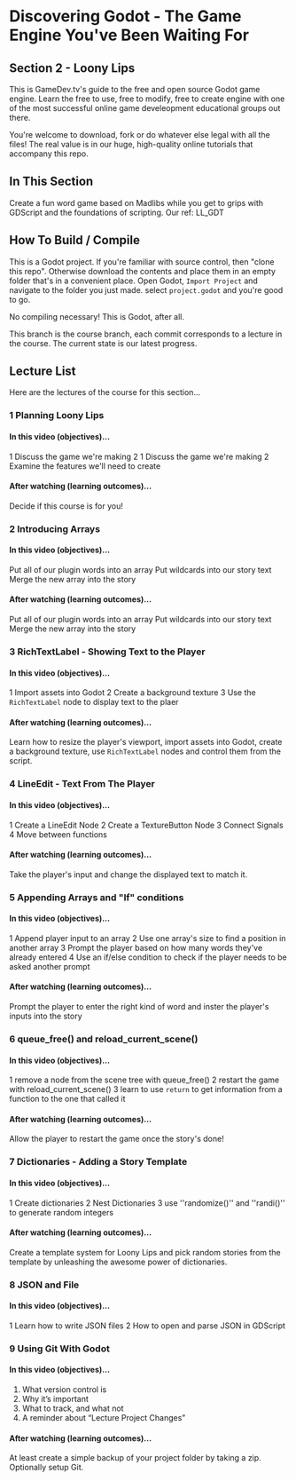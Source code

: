 ﻿# Discovering Godot - The Game Engine You've Been Waiting For
## Section 2 - Loony Lips
This is GameDev.tv's guide to the free and open source Godot game engine.  Learn the free to use, free to modify, free to create engine with one of the most successful online game develeopment educational groups out there.

You're welcome to download, fork or do whatever else legal with all the files! The real value is in our huge, high-quality online tutorials that accompany this repo.

## In This Section
Create a fun word game based on Madlibs while you get to grips with GDScript and the foundations of scripting.   Our ref: LL_GDT

## How To Build / Compile
This is a Godot project. If you're familiar with source control, then "clone this repo". Otherwise download the contents and place them in an empty folder that's in a convenient place.  Open Godot, ``Import Project`` and navigate to the folder you just made.  select ``project.godot`` and you're good to go.

No compiling necessary!  This is Godot, after all.

This branch is the course branch, each commit corresponds to a lecture in the course. The current state is our latest progress.

## Lecture List
Here are the lectures of the course for this section...

### 1 Planning Loony Lips
#### In this video (objectives)…
1 Discuss the game we're making
2 1 Discuss the game we're making 2 Examine the features we'll need to create

#### After watching (learning outcomes)…
Decide if this course is for you!

### 2 Introducing Arrays
#### In this video (objectives)…
Put all of our plugin words into an array
Put wildcards into our story text Merge the new array into the story

#### After watching (learning outcomes)…
Put all of our plugin words into an array Put wildcards into our story text Merge the new array into the story

### 3 RichTextLabel - Showing Text to the Player
#### In this video (objectives)…
1 Import assets into Godot
2 Create a background texture
3 Use the ``RichTextLabel`` node to display text to the plaer

#### After watching (learning outcomes)…
Learn how to resize the player's viewport, import assets into Godot, create a background texture, use ``RichTextLabel`` nodes and control them from the script.

### 4 LineEdit - Text From The Player
#### In this video (objectives)…
1 Create a LineEdit Node
2 Create a TextureButton Node
3 Connect Signals
4 Move between functions

#### After watching (learning outcomes)…
Take the player's input and change the displayed text to match it.

### 5 Appending Arrays and "If" conditions
#### In this video (objectives)…
1 Append player input to an array
2 Use one array's size to find a position in another array
3 Prompt the player based on how many words they've already entered
4 Use an if/else condition to check if the player needs to be asked another prompt

#### After watching (learning outcomes)…
Prompt the player to enter the right kind of word and inster the player's inputs into the story

### 6 queue_free() and reload_current_scene()
#### In this video (objectives)…
1 remove a node from the scene tree with queue_free()
2 restart the game with reload_current_scene()
3 learn to use ``return`` to get information from a function to the one that called it

#### After watching (learning outcomes)…
Allow the player to restart the game once the story's done!

### 7 Dictionaries - Adding a Story Template
#### In this video (objectives)…
1 Create dictionaries
2 Nest Dictionaries
3 use ''randomize()'' and ''randi()'' to generate random integers

#### After watching (learning outcomes)…
Create a template system for Loony Lips and pick random stories from the template by unleashing the awesome power of dictionaries.

### 8 JSON and File
#### In this video (objectives)…

1 Learn how to write JSON files
2 How to open and parse JSON in GDScript

### 9 Using Git With Godot ###
#### In this video (objectives)… ####

1. What version control is
1. Why it’s important
1. What to track, and what not
1. A reminder about “Lecture Project Changes”

#### After watching (learning outcomes)…
At least create a simple backup of your project folder by taking a zip. Optionally setup Git.
